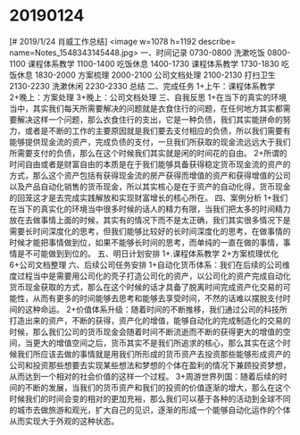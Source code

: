 # 20190124

[# 2019/1/24 肖威工作总结]
<image w=1078 h=1192 describe= name=Notes_1548343145448.jpg>
一、时间记录
0730-0800 洗漱吃饭
0800-1100 课程体系教学
1100-1400 吃饭休息
1400-1730 课程体系教学
1730-1830 吃饭休息
1830-2000 方案梳理
2000-2100 公司文档处理
2100-2130 打扫卫生
2130-2230 洗漱休闲
2230-2330 总结
二、完成任务
1+上午：课程体系教学
2+晚上：方案处理
3+晚上：公司文档处理
三、自我反思
1+在当下的真实的环境当中，其实我们每天所需要解决的问题就是衣食住行的问题，在任何地方其实都需要解决这样一个问题，那么衣食住行的支出，它是一种负债，我们其实能拼命的努力，或者是不断的工作的主要原因就是我们要去支付相应的负债，所以我们需要有能够提供现金流的资产，完成负债的支付，一旦我们所获取的现金流远远大于我们所需要支付的负债，那么在这个时候我们其实就是闲的时间花的自由。
2+所谓的时间自由或者是财富自由的本质是在于我们能够具备获得稳定货币现金流的资产的方式，那么这个资产包括有获得现金流的房产获得而增值的资产和获得增值的公司以及产品自动化销售的货币现金，所以其实核心是在于资产的自动化得，货币现金的回笼这才是去完成实践解放和实现财富增长的核心所在。
四、案例分析
1+我们在当下的真实化的环境当中很多时候的话人的精力有限，当我们把太多的时间精力放在去做事情上面的时候，其实有的情况下而不是太正确，我们其实很多情况下是需要长时间深度化的思考，但我们能够比较好的长时间深度化的思考，在做事情的时候才能把事情做到位，如果不能够长时间的思考，而单纯的一直在做的事情，事情是不可能做到到位的。
五、明日计划安排
1+.课程体系教学
2+方案梳理优化
6+公司文档整理
六、后续公司任务安排
1+自动化货币体系：我们在后续的公司维度过程当中是需要用公司化的壳子打造公司化的资产，以公司化的资产完成自动化货币现金获取的方式，那么在这个时候的话才具备了脱离时间完成资产化交易的可能性，从而有更多的时间能够去思考和能够去享受时间，不然的话难以摆脱支付时间的这种命运。
2+价值体系升级：随着时间的不断推移，我们通过公司的科技所打造出来的资产，不断的获得，资产化的增值，能够自动化的完成制造化的交易的时候，那么我们公司的货币现金会随着时间不断流逝而不断的获得更大的增值的空间，当更大的增值空间之后，货币其实不是我们所追求的核心，那么其实在这个时候我们所应该去做的事情就是用我们所形成的货币资产去投资那些能够形成资产的公司和投资那些想要去实现某些想法和梦想的个体在盈利的情况下兼顾投资梦想，从而达到一个相对的社会价值的这样一个过程。
3+周游世界列国：随着后续的时间的不断的发展，当我们的货币资产和我们的投资的价值逐渐的增大，那么在这个时候我们的时间会变的相对的更加充裕，那么我们可以基于各种的活动到全球不同的城市去做旅游和观光，扩大自己的见识，逐渐的形成一个能够自动化运作的个体从而实现大于外观的这种状态。
